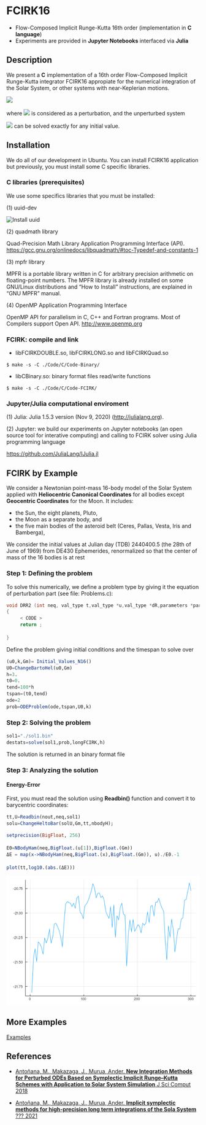 # FCIRK16
- Flow-Composed Implicit Runge-Kutta 16th order
(implementation in **C language**)
- Experiments are provided in **Jupyter Notebooks** interfaced via **Julia**



## Description

We present a **C** implementation of a 16th order Flow-Composed Implicit Runge-Kutta integrator
FCIRK16 appropiate for the numerical integration of the Solar System, or other systems with
near-Keplerian motions.

<img src="https://latex.codecogs.com/svg.latex?\&space;
\frac{du}{dt}=k(u)+g(u), \qquad u(t_0)=u_0 \in \mathbb{R}^D" />


where <img src="https://latex.codecogs.com/svg.latex?\&space;g(u) \quad "/> is considered as a perturbation, and the unperturbed system

<img src="https://latex.codecogs.com/svg.latex?\&space;\frac{du}{dt}=k(u) \quad"  /> can be solved exactly for any initial value.


## Installation

We do all of our development in Ubuntu.
You can install FCIRK16 application  but previously, you must install some C specific libraries.

### C  libraries (prerequisites)

We use some specifics libraries that you must be installed:

(1) uuid-dev

![Install uuid](/install_uuid.png)

(2) quadmath library

Quad-Precision Math Library Application Programming Interface (API).
https://gcc.gnu.org/onlinedocs/libquadmath/#toc-Typedef-and-constants-1

(3) mpfr library

MPFR is a portable library written in C for arbitrary precision arithmetic on floating-point numbers.
The MPFR library is already installed on some GNU/Linux distributions and “How to Install”
instructions, are explained in “GNU MPFR” manual.

(4) OpenMP Application Programming Interface

OpenMP API for parallelism in C, C++ and Fortran programs. Most of Compilers support Open
API. http://www.openmp.org


### FCIRK: compile and link



- libFCIRKDOUBLE.so, libFCIRKLONG.so and libFCIRKQuad.so

```
$ make -s -C ./Code/C/Code-Binary/
```
- libCBinary.so: binary format files read/write functions

```
$ make -s -C ./Code/C/Code-FCIRK/
```



### Jupyter/Julia computational enviroment

(1) Julia: Julia 1.5.3 version (Nov 9, 2020) (http://julialang.org).

(2) Jupyter:
we build our experiments on Jupyter notebooks (an open source tool for interative computing)
and calling to FCIRK solver using Julia programming language

  https://github.com/JuliaLang/IJulia.jl


## FCIRK by Example

We consider a Newtonian point-mass 16-body model of the Solar System applied
with **Heliocentric Canonical Coordinates** for all bodies except **Geocentric Coordinates** for the Moon. It includes:
- the Sun, the eight planets, Pluto,
- the Moon as a separate body, and
- the five main bodies of the asteroid belt (Ceres, Pallas, Vesta, Iris and Bamberga),

We consider the initial values at Julian day (TDB) 2440400.5 (the 28th of June of 1969) from DE430 Ephemerides,
renormalized so that the center of mass of the 16 bodies is at rest

### Step 1: Defining  the problem

To solve this numerically, we define a problem type by giving it the equation of perturbation part (see file: Problems.c):


```C
void DRR2 (int neq, val_type t,val_type *u,val_type *dR,parameters *params)
{
     < CODE >
     return ;

}
```

Define the problem giving  initial
conditions and the timespan to solve over

```julia
(u0,k,Gm)= Initial_Values_N16()
U0=ChangeBartoHel(u0,Gm)
h=3.
t0=0.
tend=100*h
tspan=(t0,tend)
ode=2
prob=ODEProblem(ode,tspan,U0,k)
```

### Step 2: Solving the problem


```julia
sol1="./sol1.bin"
destats=solve(sol1,prob,longFCIRK,h)
```
The solution is returned in an binary format file

### Step 3: Analyzing the solution


#### Energy-Error

First, you must read the solution using **Readbin()** function and convert it to barycentric coordinates:
```julia
tt,U=Readbin(nout,neq,sol1)
solu=ChangeHeltoBar(solU,Gm,tt,nbodyH);
```

```julia
setprecision(BigFloat, 256)

E0=NBodyHam(neq,BigFloat.(u[1]),BigFloat.(Gm))
ΔE = map(x->NBodyHam(neq,BigFloat.(x),BigFloat.(Gm)), u)./E0.-1

plot(tt,log10.(abs.(ΔE)))

```

![Energy plot](/Energy.png)

## More Examples

[Examples](https://github.com/mikelehu/FCIRK/tree/master/Examples)

## References

- [Antoñana, M., Makazaga, J., Murua, Ander. **New Integration Methods for Perturbed ODEs Based
on Symplectic Implicit Runge–Kutta Schemes
with Application to Solar System Simulation**  J Sci Comput 2018](https://doi.org/10.1007/s10915-017-0634-1)

- [Antoñana, M., Makazaga, J., Murua, Ander. **Implicit symplectic methods for high-precision long term integrations of the Sola System**  ??? 2021](https://doi.org/10.1007/s10915-017-0634-1)
